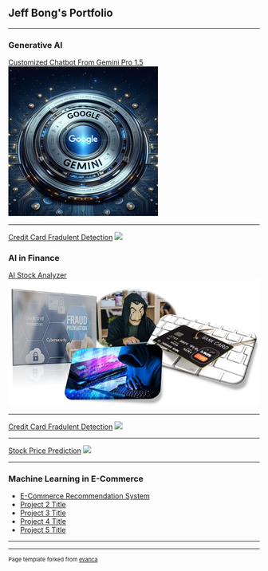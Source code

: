 ## Jeff Bong's Portfolio

---

### Generative AI

[Customized Chatbot From Gemini Pro 1.5]((https://github.com/bongjoonsiong/Generative-AI/blob/main/GeminiChatBot.md))
<br>
<img src="images/GoogleGeminiPro.jpg?raw=true"/>

---
[Credit Card Fradulent Detection](/newpage22345.md)
<img src="images/dummy_thumbnail.jpg?raw=true"/>

### AI in Finance

[AI Stock Analyzer](/sample_page)
<img src="images/ccfraud2022.jpg?raw=true"/>

---
[Credit Card Fradulent Detection](https://github.com/bongjoonsiong/Feature-Store/blob/main/Feature_Store_with_Streaming_Ingestion_SDK.ipynb)
<img src="images/dummy_thumbnail.jpg?raw=true"/>

---
[Stock Price Prediction](http://example.com/)
<img src="images/dummy_thumbnail.jpg?raw=true"/>

---

### Machine Learning in E-Commerce 

- [E-Commerce Recommendation System](http://example.com/)
- [Project 2 Title](http://example.com/)
- [Project 3 Title](http://example.com/)
- [Project 4 Title](http://example.com/)
- [Project 5 Title](http://example.com/)

---




---
<p style="font-size:11px">Page template forked from <a href="https://github.com/evanca/quick-portfolio">evanca</a></p>
<!-- Remove above link if you don't want to attibute -->
